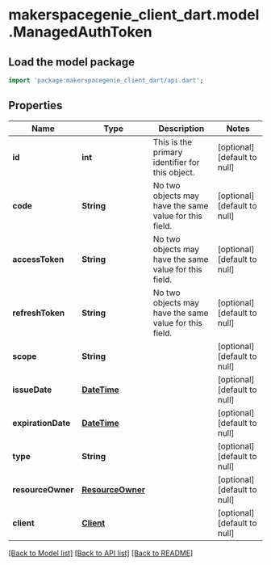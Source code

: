 # makerspacegenie_client_dart.model.ManagedAuthToken

## Load the model package
```dart
import 'package:makerspacegenie_client_dart/api.dart';
```

## Properties
Name | Type | Description | Notes
------------ | ------------- | ------------- | -------------
**id** | **int** | This is the primary identifier for this object.  | [optional] [default to null]
**code** | **String** | No two objects may have the same value for this field.  | [optional] [default to null]
**accessToken** | **String** | No two objects may have the same value for this field.  | [optional] [default to null]
**refreshToken** | **String** | No two objects may have the same value for this field.  | [optional] [default to null]
**scope** | **String** |  | [optional] [default to null]
**issueDate** | [**DateTime**](DateTime.md) |  | [optional] [default to null]
**expirationDate** | [**DateTime**](DateTime.md) |  | [optional] [default to null]
**type** | **String** |  | [optional] [default to null]
**resourceOwner** | [**ResourceOwner**](ResourceOwner.md) |  | [optional] [default to null]
**client** | [**Client**](Client.md) |  | [optional] [default to null]

[[Back to Model list]](../README.md#documentation-for-models) [[Back to API list]](../README.md#documentation-for-api-endpoints) [[Back to README]](../README.md)


